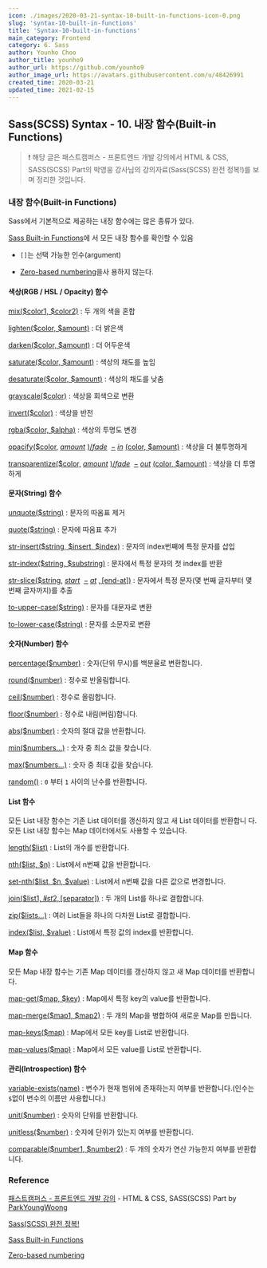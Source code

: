 ```yaml
---
icon: ./images/2020-03-21-syntax-10-built-in-functions-icon-0.png
slug: 'syntax-10-built-in-functions'
title: 'Syntax-10-built-in-functions'
main_category: Frontend
category: 6. Sass
author: Younho Choo
author_title: younho9
author_url: https://github.com/younho9
author_image_url: https://avatars.githubusercontent.com/u/48426991
created_time: 2020-03-21
updated_time: 2021-02-15
---
```


## Sass(SCSS) Syntax - 10. 내장 함수(Built-in Functions)

> ❗️ 해당 글은 패스트캠퍼스 - 프론트엔드 개발 강의에서 HTML & CSS, SASS(SCSS)
> Part의 박영웅 강사님의 강의자료(Sass(SCSS) 완전 정복!)를 보며 정리한 것입니다.

### 내장 함수(Built-in Functions)

Sass에서 기본적으로 제공하는 내장 함수에는 많은 종류가 있다.

[Sass Built-in Functions](http://sass-lang.com/documentation/Sass/Script/Functions.html)에
서 모든 내장 함수를 확인할 수 있음

- `[]`는 선택 가능한 인수(argument)

- [Zero-based numbering](https://en.wikipedia.org/wiki/Zero-based_numbering)을사
  용하지 않는다.

#### 색상(RGB / HSL / Opacity) 함수

[mix($color1, $color2)](http://sass-lang.com/documentation/Sass/Script/Functions.html#mix-instance_method)
: 두 개의 색을 혼합

[lighten($color, $amount)](http://sass-lang.com/documentation/Sass/Script/Functions.html#lighten-instance_method)
: 더 밝은색

[darken($color, $amount)](http://sass-lang.com/documentation/Sass/Script/Functions.html#darken-instance_method)
: 더 어두운색

[saturate($color, $amount)](http://sass-lang.com/documentation/Sass/Script/Functions.html#saturate-instance_method)
: 색상의 채도를 높임

[desaturate($color, $amount)](http://sass-lang.com/documentation/Sass/Script/Functions.html#desaturate-instance_method)
: 색상의 채도를 낮춤

[grayscale(\$color)](http://sass-lang.com/documentation/Sass/Script/Functions.html#grayscale-instance_method)
: 색상을 회색으로 변환

[invert(\$color)](http://sass-lang.com/documentation/Sass/Script/Functions.html#invert-instance_method)
: 색상을 반전

[rgba($color, $alpha)](http://sass-lang.com/documentation/Sass/Script/Functions.html#rgba-instance_method)
: 색상의 투명도 변경

[opacify(\$color,](https://sass-lang.com/documentation/modules/color#opacify)
_[amount](https://sass-lang.com/documentation/modules/color#opacify)_
[)/](https://sass-lang.com/documentation/modules/color#opacify)_[fade](https://sass-lang.com/documentation/modules/color#opacify)_
 [−](https://sass-lang.com/documentation/modules/color#opacify) *[in](https://sass-lang.com/documentation/modules/color#opacify)*
[(color, \$amount)](https://sass-lang.com/documentation/modules/color#opacify) :
색상을 더 불투명하게

[transparentize(\$color,](https://sass-lang.com/documentation/modules/color#transparentize)
_[amount](https://sass-lang.com/documentation/modules/color#transparentize)_
[)/](https://sass-lang.com/documentation/modules/color#transparentize)_[fade](https://sass-lang.com/documentation/modules/color#transparentize)_
 [−](https://sass-lang.com/documentation/modules/color#transparentize) *[out](https://sass-lang.com/documentation/modules/color#transparentize)*
[(color, \$amount)](https://sass-lang.com/documentation/modules/color#transparentize)
: 색상을 더 투명하게

#### 문자(String) 함수

[unquote(\$string)](http://sass-lang.com/documentation/Sass/Script/Functions.html#unquote-instance_method)
: 문자의 따옴표 제거

[quote(\$string)](http://sass-lang.com/documentation/Sass/Script/Functions.html#quote-instance_method)
: 문자에 따옴표 추가

[str-insert($string, $insert, \$index)](http://sass-lang.com/documentation/Sass/Script/Functions.html#str_insert-instance_method)
: 문자의 index번째에 특정 문자를 삽입

[str-index($string, $substring)](http://sass-lang.com/documentation/Sass/Script/Functions.html#str_index-instance_method)
: 문자에서 특정 문자의 첫 index를 반환

[str-slice(\$string,](http://sass-lang.com/documentation/Sass/Script/Functions.html#str_slice-instance_method)
_[start](http://sass-lang.com/documentation/Sass/Script/Functions.html#str_slice-instance_method)_
 [−](http://sass-lang.com/documentation/Sass/Script/Functions.html#str_slice-instance_method) *[at](http://sass-lang.com/documentation/Sass/Script/Functions.html#str_slice-instance_method)*
[, [end-at])](http://sass-lang.com/documentation/Sass/Script/Functions.html#str_slice-instance_method)
: 문자에서 특정 문자(몇 번째 글자부터 몇 번째 글자까지)를 추출

[to-upper-case(\$string)](http://sass-lang.com/documentation/Sass/Script/Functions.html#to_upper_case-instance_method)
: 문자를 대문자로 변환

[to-lower-case(\$string)](http://sass-lang.com/documentation/Sass/Script/Functions.html#to_lower_case-instance_method)
: 문자를 소문자로 변환

#### 숫자(Number) 함수

[percentage(\$number)](http://sass-lang.com/documentation/Sass/Script/Functions.html#percentage-instance_method)
: 숫자(단위 무시)를 백분율로 변환합니다.

[round(\$number)](http://sass-lang.com/documentation/Sass/Script/Functions.html#round-instance_method)
: 정수로 반올림합니다.

[ceil(\$number)](http://sass-lang.com/documentation/Sass/Script/Functions.html#ceil-instance_method)
: 정수로 올림합니다.

[floor(\$number)](http://sass-lang.com/documentation/Sass/Script/Functions.html#floor-instance_method)
: 정수로 내림(버림)합니다.

[abs(\$number)](http://sass-lang.com/documentation/Sass/Script/Functions.html#abs-instance_method)
: 숫자의 절대 값을 반환합니다.

[min(\$numbers…)](http://sass-lang.com/documentation/Sass/Script/Functions.html#min-instance_method)
: 숫자 중 최소 값을 찾습니다.

[max(\$numbers…)](http://sass-lang.com/documentation/Sass/Script/Functions.html#max-instance_method)
: 숫자 중 최대 값을 찾습니다.

[random()](http://sass-lang.com/documentation/Sass/Script/Functions.html#random-instance_method)
: `0` 부터 `1` 사이의 난수를 반환합니다.

#### List 함수

모든 List 내장 함수는 기존 List 데이터를 갱신하지 않고 새 List 데이터를 반환합니
다. 모든 List 내장 함수는 Map 데이터에서도 사용할 수 있습니다.

[length(\$list)](http://sass-lang.com/documentation/Sass/Script/Functions.html#length-instance_method)
: List의 개수를 반환합니다.

[nth($list, $n)](http://sass-lang.com/documentation/Sass/Script/Functions.html#nth-instance_method)
: List에서 n번째 값을 반환합니다.

[set-nth($list, $n, \$value)](http://sass-lang.com/documentation/Sass/Script/Functions.html#set_nth-instance_method)
: List에서 n번째 값을 다른 값으로 변경합니다.

[join(\$list1, _l**i**s_*t*2, [separator])](http://sass-lang.com/documentation/Sass/Script/Functions.html#join-instance_method)
: 두 개의 List를 하나로 결합합니다.

[zip(\$lists…)](http://sass-lang.com/documentation/Sass/Script/Functions.html#zip-instance_method)
: 여러 List들을 하나의 다차원 List로 결합합니다.

[index($list, $value)](http://sass-lang.com/documentation/Sass/Script/Functions.html#index-instance_method)
: List에서 특정 값의 index를 반환합니다.

#### Map 함수

모든 Map 내장 함수는 기존 Map 데이터를 갱신하지 않고 새 Map 데이터를 반환합니다.

[map-get($map, $key)](http://sass-lang.com/documentation/Sass/Script/Functions.html#map_get-instance_method)
: Map에서 특정 key의 value를 반환합니다.

[map-merge($map1, $map2)](http://sass-lang.com/documentation/Sass/Script/Functions.html#map_merge-instance_method)
: 두 개의 Map을 병합하여 새로운 Map를 만듭니다.

[map-keys(\$map)](http://sass-lang.com/documentation/Sass/Script/Functions.html#map_keys-instance_method)
: Map에서 모든 key를 List로 반환합니다.

[map-values(\$map)](http://sass-lang.com/documentation/Sass/Script/Functions.html#map_values-instance_method)
: Map에서 모든 value를 List로 반환합니다.

#### 관리(Introspection) 함수

[variable-exists(name)](http://sass-lang.com/documentation/Sass/Script/Functions.html#variable_exists-instance_method)
: 변수가 현재 범위에 존재하는지 여부를 반환합니다.(인수는 `$`없이 변수의 이름만
사용합니다.)

[unit(\$number)](http://sass-lang.com/documentation/Sass/Script/Functions.html#unit-instance_method)
: 숫자의 단위를 반환합니다.

[unitless(\$number)](http://sass-lang.com/documentation/Sass/Script/Functions.html#unitless-instance_method)
: 숫자에 단위가 있는지 여부를 반환합니다.

[comparable($number1, $number2)](http://sass-lang.com/documentation/Sass/Script/Functions.html#comparable-instance_method)
: 두 개의 숫자가 연산 가능한지 여부를 반환합니다.

### Reference

[패스트캠퍼스 - 프론트엔드 개발 강의](https://www.fastcampus.co.kr/dev_online_react/) -
HTML & CSS, SASS(SCSS) Part by
[ParkYoungWoong](https://github.com/ParkYoungWoong)

[Sass(SCSS) 완전 정복!](https://heropy.blog/2018/01/31/sass/)

[Sass Built-in Functions](http://sass-lang.com/documentation/Sass/Script/Functions.html)

[Zero-based numbering](https://en.wikipedia.org/wiki/Zero-based_numbering)

